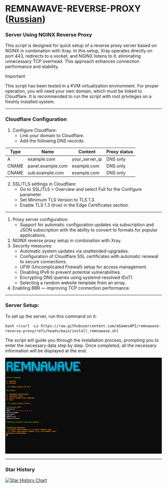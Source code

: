 # REMNAWAVE-REVERSE-PROXY ([Russian](/README-RU.md))
### Server Using NGINX Reverse Proxy
This script is designed for quick setup of a reverse proxy server based on NGINX in combination with Xray. In this setup, Xray operates directly on port 443, redirects to a socket, and NGINX listens to it, eliminating unnecessary TCP overhead. This approach enhances connection performance and stability.
> [!IMPORTANT]
> This script has been tested in a KVM virtualization environment. For proper operation, you will need your own domain, which must be linked to Cloudflare. It is recommended to run the script with root privileges on a freshly installed system.
-----
### Cloudflare Configuration
1. Configure Cloudflare:
   - Link your domain to Cloudflare.
   - Add the following DNS records:

| Type  | Name              | Content          | Proxy status  |
| ----- | ----------------- | ---------------- | ------------- |
| A     | example.com       | your_server_ip   | DNS only      |
| CNAME | panel.example.com | example.com      | DNS only      |
| CNAME | sub.example.com   | example.com      | DNS only      |

2. SSL/TLS settings in Cloudflare:
   - Go to SSL/TLS > Overview and select Full for the Configure parameter.
   - Set Minimum TLS Version to TLS 1.3.
   - Enable TLS 1.3 (true) in the Edge Certificates section.
-----
1. Proxy server configuration:
   - Support for automatic configuration updates via subscription and JSON subscription with the ability to convert to formats for popular applications.
2. NGINX reverse proxy setup in combination with Xray.
3. Security measures:
   - Automatic system updates via unattended-upgrades.
   - Configuration of Cloudflare SSL certificates with automatic renewal to secure connections.
   - UFW (Uncomplicated Firewall) setup for access management.
   - Disabling IPv6 to prevent potential vulnerabilities.
   - Encrypting DNS queries using systemd-resolved (DoT)
   - Selecting a random website template from an array.
4. Enabling BBR — improving TCP connection performance.
-----
### Server Setup:

To set up the server, run this command on it:

```
bash <(curl -Ls https://raw.githubusercontent.com/eGamesAPI/remnawave-reverse-proxy/refs/heads/main/install_remnawave.sh)
```

The script will guide you through the installation process, prompting you to enter the necessary data step by step. Once completed, all the necessary information will be displayed at the end.

<p align="center"><a href="#"><img src="./media/remnawave-reverse-proxy.png" alt="Showcase"></a></p>

-----
### Star History

<a href="https://www.star-history.com/#eGamesAPI/remnawave-reverse-proxy&Date">
 <picture>
   <source media="(prefers-color-scheme: dark)" srcset="https://api.star-history.com/svg?repos=eGamesAPI/remnawave-reverse-proxy&type=Date&theme=dark" />
   <source media="(prefers-color-scheme: light)" srcset="https://api.star-history.com/svg?repos=eGamesAPI/remnawave-reverse-proxy&type=Date" />
   <img alt="Star History Chart" src="https://api.star-history.com/svg?repos=eGamesAPI/remnawave-reverse-proxy&type=Date" />
 </picture>
</a>
